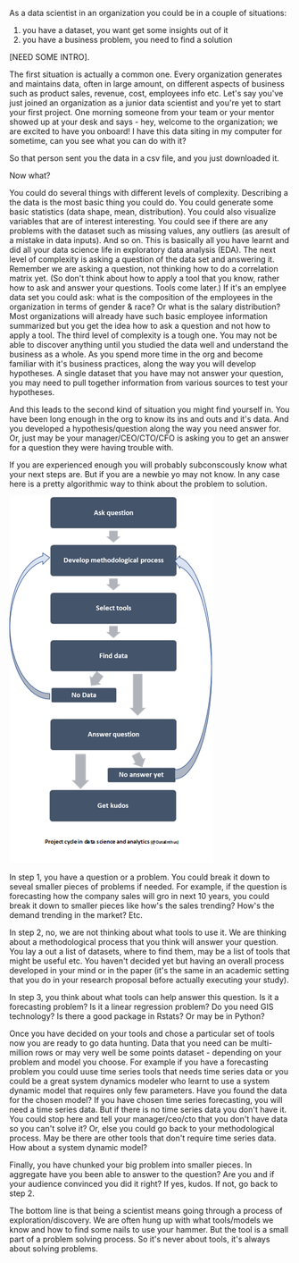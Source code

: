 As a data scientist in an organization you could be in a couple of situations:  
1) you have a dataset, you want get some insights out of it
2) you have a business problem, you need to find a solution

[NEED SOME INTRO]. 

The first situation is actually a common one. Every organization generates and maintains data, often in large amount, on different aspects of business such as product sales, revenue, cost, employees info etc. Let's say you've just joined an organization as a junior data scientist and you're yet to start your first project. One morning someone from your team or your mentor showed up at your desk and says - hey, welcome to the organization; we are excited to have you onboard! I have this data siting in my computer for sometime, can you see what you can do with it?

So that person sent you the data in a csv file, and you just downloaded it.  

Now what?  

You could do several things with different levels of complexity. Describing a the data is the most basic thing you could do. You could generate some basic statistics (data shape, mean, distribution). You could also visualize variables that are of interest interesting. You could see if there are any problems with the dataset such as missing values, any outliers (as aresult of a mistake in data inputs). And so on. This is basically all you have learnt and did all your data science life in exploratory data analysis (EDA).
The next level of complexity is asking a question of the data set and answering it. Remember we are asking a question, not thinking how to do a correlation matrix yet. (So don't think about how to apply a tool that you know, rather how to ask and answer your questions. Tools come later.) If it's an emplyee data set you could ask: what is the composition of the employees in the organization in terms of gender & race? Or what is the salary distribution? Most organizations will already have such basic employee information summarized but you get the idea how to ask a question and not how to apply a tool.
The third level of complexity is a tough one. You may not be able to discover anything until you studied the data well and understand the business as a whole. As you spend more time in the org and become familiar with it's business practices, along the way you will develop hypotheses. A single dataset that you have may not answer your question, you may need to pull together information from various sources to test your hypotheses.

And this leads to the second kind of situation you might find yourself in. You have been long enough in the org to know its ins and outs and it's data. And you developed a hypothesis/question along the way you need answer for. Or, just may be your manager/CEO/CTO/CFO is asking you to get an answer for a question they were having trouble with.

If you are experienced enough you will probably subconscously know what your next steps are. But if you are a newbie yo may not know. In any case here is a pretty algorithmic way to think about the problem to solution.

![Project cycle in data scinece (@DataEnthus)](/images/misc/ds-cycle.png)

In step 1, you have a question or a problem. You could break it down to seveal smaller pieces of problems if needed. For example, if the question is forecasting how the company sales will gro in next 10 years, you could break it down to smaller pieces like how's the sales trending? How's the demand trending in the market? Etc.

In step 2, no, we are not thinking about what tools to use it. We are thinking about a methodological process that you think will answer your question. You lay a out a list of datasets, where to find them, may be a list of tools that might be useful etc. You haven't decided yet but having an overall process developed in your mind or in the paper (it's the same in an academic setting that you do in your research proposal before actually executing your study).

In step 3, you think about what tools can help answer this question. Is it a forecasting problem? Is it a linear regression problem? Do you need GIS technology? Is there a good package in Rstats? Or may be in Python?

Once you have decided on your tools and chose a particular set of tools now you are ready to go data hunting. Data that you need can be multi-million rows or may very well be some points dataset - depending on your problem and model you choose. For example if you have a forecasting problem you could uuse time series tools that needs time series data or you could be a great system dynamics modeler who learnt to use a system dynamic model that requires only few parameters. Have you found the data for the chosen model? If you have chosen time series forecasting, you will need a time series data. But if there is no time series data you don't have it. You could stop here and tell your manager/ceo/cto that you don't have data so you can't solve it? Or, else you could go back to your methodological process. May be there are other tools that don't require time series data. How about a system dynamic model?

Finally, you have chunked your big problem into smaller pieces. In aggregate have you been able to answer to the question? Are you and if your audience convinced you did it right? If yes, kudos. If not, go back to step 2.

The bottom line is that being a scientist means going through a process of exploration/discovery. We are often hung up with what tools/models we know and how to find some nails to use your hammer. But the tool is a small part of a problem solving process. So it's never about tools, it's always about solving problems.
